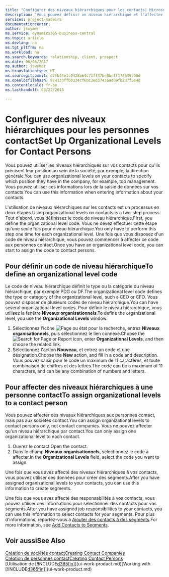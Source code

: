 ```yaml
---
title: "Configurer des niveaux hiérarchiques pour les contacts| Microsoft Docs"
description: "Vous pouvez définir un niveau hiérarchique et l'affecter à vos contacts pour indiquer leur position au sein de leur société, par exemple, la direction générale."
services: project-madeira
documentationcenter: 
author: jswymer
ms.service: dynamics365-business-central
ms.topic: article
ms.devlang: na
ms.tgt_pltfrm: na
ms.workload: na
ms.search.keywords: relationship, client, prospect
ms.date: 06/06/2017
ms.author: jswymer
ms.translationtype: HT
ms.sourcegitcommit: d7fb34e1c9428a64c71ff47be8bcff174649c00d
ms.openlocfilehash: 974133ffb0324cf6bc3ed37436adb9fb237f5e4d
ms.contentlocale: fr-be
ms.lasthandoff: 03/22/2018

---
```

# <a name="set-up-organizational-levels-for-contact-persons"></a><span data-ttu-id="aaf29-103">Configurer des niveaux hiérarchiques pour les personnes contact</span><span class="sxs-lookup"><span data-stu-id="aaf29-103">Set Up Organizational Levels for Contact Persons</span></span>
<span data-ttu-id="aaf29-104">Vous pouvez utiliser les niveaux hiérarchiques sur vos contacts pour qu'ils précisent leur position au sein de la société, par exemple, la direction générale.</span><span class="sxs-lookup"><span data-stu-id="aaf29-104">You can use organizational levels on your contacts to specify which position they have in the company, for example, top management.</span></span> <span data-ttu-id="aaf29-105">Vous pouvez utiliser ces informations lors de la saisie de données sur vos contacts.</span><span class="sxs-lookup"><span data-stu-id="aaf29-105">You can use this information when entering information about your contacts.</span></span>

<span data-ttu-id="aaf29-106">L'utilisation de niveaux hiérarchiques sur les contacts est un processus en deux étapes.</span><span class="sxs-lookup"><span data-stu-id="aaf29-106">Using organizational levels on contacts is a two-step process.</span></span> <span data-ttu-id="aaf29-107">Tout d'abord, vous définissez le code de niveau hiérarchique.</span><span class="sxs-lookup"><span data-stu-id="aaf29-107">First, you define the organizational level code.</span></span> <span data-ttu-id="aaf29-108">Vous ne devez effectuer cette étape qu'une seule fois pour niveau hiérarchique.</span><span class="sxs-lookup"><span data-stu-id="aaf29-108">You only have to perform this step one time for each organizational level.</span></span> <span data-ttu-id="aaf29-109">Une fois que vous disposez d'un code de niveau hiérarchique, vous pouvez commencer à affecter ce code aux personnes contact.</span><span class="sxs-lookup"><span data-stu-id="aaf29-109">Once you have an organizational level code, you can start to assign the code to contact persons.</span></span>

## <a name="to-define-an-organizational-level-code"></a><span data-ttu-id="aaf29-110">Pour définir un code de niveau hiérarchique</span><span class="sxs-lookup"><span data-stu-id="aaf29-110">To define an organizational level code</span></span>
<span data-ttu-id="aaf29-111">Le code de niveau hiérarchique définit le type ou la catégorie du niveau hiérarchique, par exemple PDG ou DF.</span><span class="sxs-lookup"><span data-stu-id="aaf29-111">The organizational level code defines the type or category of the organizational level, such a CEO  or CFO.</span></span> <span data-ttu-id="aaf29-112">Vous pouvez disposer de plusieurs codes de niveau hiérarchique.</span><span class="sxs-lookup"><span data-stu-id="aaf29-112">You can have several organizational level codes.</span></span> <span data-ttu-id="aaf29-113">Pour définir le niveau hiérarchique, vous utilisez la fenêtre **Niveaux organisationnels**.</span><span class="sxs-lookup"><span data-stu-id="aaf29-113">To define the organizational level, you use the **Organizational Levels** window.</span></span>

1. <span data-ttu-id="aaf29-114">Sélectionnez l'icône ![Page ou état pour la recherche](media/ui-search/search_small.png "Page ou état pour la recherche"), entrez **Niveaux organisationnels**, puis sélectionnez le lien connexe.</span><span class="sxs-lookup"><span data-stu-id="aaf29-114">Choose the ![Search for Page or Report](media/ui-search/search_small.png "Search for Page or Report icon") icon, enter **Organizational Levels**, and then choose the related link.</span></span>
2. <span data-ttu-id="aaf29-115">Sélectionnez l'action **Nouveau**, et entrez un code et une désignation.</span><span class="sxs-lookup"><span data-stu-id="aaf29-115">Choose the **New** action, and fill in a code and description.</span></span> <span data-ttu-id="aaf29-116">Vous pouvez saisir pour le code un maximum de 11 caractères, et toute combinaison de chiffres et des lettres.</span><span class="sxs-lookup"><span data-stu-id="aaf29-116">The code can be a maximum of 11 characters, and can be any combination of numbers and letters.</span></span>

## <a name="to-assign-organizational-levels-to-a-contact-person"></a><span data-ttu-id="aaf29-117">Pour affecter des niveaux hiérarchiques à une personne contact</span><span class="sxs-lookup"><span data-stu-id="aaf29-117">To assign organizational levels to a contact person</span></span>
<span data-ttu-id="aaf29-118">Vous pouvez affecter des niveaux hiérarchiques aux personnes contact, mais pas aux sociétés contact.</span><span class="sxs-lookup"><span data-stu-id="aaf29-118">You can assign organizational levels to contact persons only, not contact companies.</span></span> <span data-ttu-id="aaf29-119">Vous ne pouvez affecter qu'un niveau hiérarchique par contact.</span><span class="sxs-lookup"><span data-stu-id="aaf29-119">You can only assign one organizational level to each contact.</span></span>

1. <span data-ttu-id="aaf29-120">Ouvrez le contact.</span><span class="sxs-lookup"><span data-stu-id="aaf29-120">Open the contact.</span></span>
2. <span data-ttu-id="aaf29-121">Dans le champ **Niveaux organisationnels**, sélectionnez le code à affecter.</span><span class="sxs-lookup"><span data-stu-id="aaf29-121">In the **Organizational Levels** field, select the code you want to assign.</span></span>

<span data-ttu-id="aaf29-122">Une fois que vous avez affecté des niveaux hiérarchiques à vos contacts, vous pouvez utiliser ces données pour créer des segments.</span><span class="sxs-lookup"><span data-stu-id="aaf29-122">After you have assigned organizational levels to your contacts, you can use this information to create segments.</span></span>

<span data-ttu-id="aaf29-123">Une fois que vous avez affecté des responsabilités à vos contacts, vous pouvez utiliser ces informations pour sélectionner des contacts pour vos segments.</span><span class="sxs-lookup"><span data-stu-id="aaf29-123">After you have assigned job responsibilities to your contacts, you can use this information to select contacts for your segments.</span></span> <span data-ttu-id="aaf29-124">Pour plus d'informations, reportez-vous à [Ajouter des contacts à des segments](marketing-add-contact-segment.md).</span><span class="sxs-lookup"><span data-stu-id="aaf29-124">For more information, see [Add Contacts to Segments](marketing-add-contact-segment.md).</span></span>

## <a name="see-also"></a><span data-ttu-id="aaf29-125">Voir aussi</span><span class="sxs-lookup"><span data-stu-id="aaf29-125">See Also</span></span>
[<span data-ttu-id="aaf29-126">Création de sociétés contact</span><span class="sxs-lookup"><span data-stu-id="aaf29-126">Creating Contact Companies</span></span>](marketing-create-contact-companies.md)  
[<span data-ttu-id="aaf29-127">Création de personnes contact</span><span class="sxs-lookup"><span data-stu-id="aaf29-127">Creating Contact Persons</span></span>](marketing-create-contact-persons.md)  
<span data-ttu-id="aaf29-128">[Utilisation de [!INCLUDE[d365fin](includes/d365fin_md.md)]](ui-work-product.md)</span><span class="sxs-lookup"><span data-stu-id="aaf29-128">[Working with [!INCLUDE[d365fin](includes/d365fin_md.md)]](ui-work-product.md)</span></span>  

